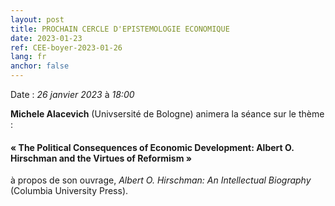 ```yaml
---
layout: post
title: PROCHAIN CERCLE D'EPISTEMOLOGIE ECONOMIQUE
date: 2023-01-23
ref: CEE-boyer-2023-01-26
lang: fr
anchor: false
---
```


<i class="fas fa-table"></i> Date : _26 janvier 2023_ à _18:00_

**Michele Alacevich** (Univsersité de Bologne) animera la séance sur le thème :

#### « The Political Consequences of Economic Development: Albert O. Hirschman and the Virtues of Reformism »

à propos de son ouvrage, *Albert O. Hirschman: An Intellectual Biography* (Columbia University Press).
